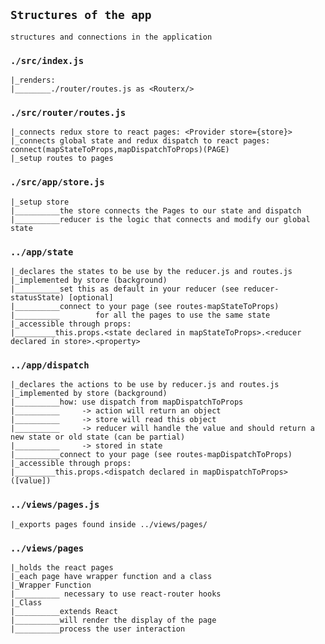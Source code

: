 
## `Structures of the app`
    structures and connections in the application


### `./src/index.js`
    |_renders:
    |________./router/routes.js as <Routerx/>

### `./src/router/routes.js`
    |_connects redux store to react pages: <Provider store={store}>
    |_connects global state and redux dispatch to react pages: connect(mapStateToProps,mapDispatchToProps)(PAGE)
    |_setup routes to pages

### `./src/app/store.js`
    |_setup store
    |__________the store connects the Pages to our state and dispatch
    |__________reducer is the logic that connects and modify our global state

### `../app/state`
    |_declares the states to be use by the reducer.js and routes.js
    |_implemented by store (background)
    |__________set this as default in your reducer (see reducer-statusState) [optional]
    |__________connect to your page (see routes-mapStateToProps)
    |__________        for all the pages to use the same state
    |_accessible through props:
    |_________this.props.<state declared in mapStateToProps>.<reducer declared in store>.<property>

### `../app/dispatch`
    |_declares the actions to be use by reducer.js and routes.js
    |_implemented by store (background)
    |__________how: use dispatch from mapDispatchToProps
    |__________     -> action will return an object
    |__________     -> store will read this object
    |__________     -> reducer will handle the value and should return a new state or old state (can be partial)
    |__________     -> stored in state
    |__________connect to your page (see routes-mapDispatchToProps)
    |_accessible through props:
    |_________this.props.<dispatch declared in mapDispatchToProps>([value])


### `../views/pages.js`
    |_exports pages found inside ../views/pages/

### `../views/pages`
    |_holds the react pages
    |_each page have wrapper function and a class
    |_Wrapper Function
    |__________ necessary to use react-router hooks
    |_Class
    |__________extends React
    |__________will render the display of the page
    |__________process the user interaction
